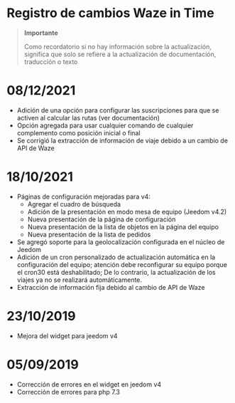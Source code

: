 # Registro de cambios Waze in Time

>**Importante**
>
>Como recordatorio si no hay información sobre la actualización, significa que solo se refiere a la actualización de documentación, traducción o texto

# 08/12/2021

- Adición de una opción para configurar las suscripciones para que se activen al calcular las rutas (ver documentación)
- Opción agregada para usar cualquier comando de cualquier complemento como posición inicial o final
- Se corrigió la extracción de información de viaje debido a un cambio de API de Waze

# 18/10/2021

- Páginas de configuración mejoradas para v4:
  - Agregar el cuadro de búsqueda
  - Adición de la presentación en modo mesa de equipo (Jeedom v4.2)
  - Nueva presentación de la página de configuración
  - Nueva presentación de la lista de objetos en la página del equipo
  - Nueva presentación de la lista de pedidos
- Se agregó soporte para la geolocalización configurada en el núcleo de Jeedom
- Adición de un cron personalizado de actualización automática en la configuración del equipo; atención debe reconfigurar su equipo porque el cron30 está deshabilitado; De lo contrario, la actualización de los viajes ya no se realizará automáticamente.
- Extracción de información fija debido al cambio de API de Waze

# 23/10/2019

- Mejora del widget para jeedom v4

# 05/09/2019

- Corrección de errores en el widget en jeedom v4
- Corrección de errores para php 7.3
